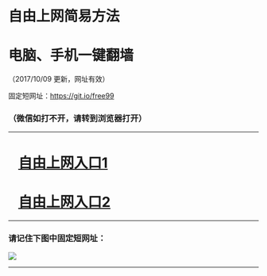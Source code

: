 ﻿# 自由上网简易方法

# 电脑、手机一键翻墙

（2017/10/09 更新，网址有效）

固定短网址：https://git.io/free99

### （微信如打不开，请转到浏览器打开）


***





# &nbsp;&nbsp; <a href="http://ft192517394.fwq-tz-1001.info/fwqtz01.html?t=1009001159 " target="_blank">自由上网入口1</a>
# &nbsp;&nbsp; <a href="http://ft2463728802.fwq-tz-1002.info/fwqtz02.html?t=10090018101 " target="_blank">自由上网入口2</a>
***

### 请记住下图中固定短网址：

<img src="https://s3-us-west-2.amazonaws.com/fwq-1001/yjfq-20170905okok.png" /> 


***

